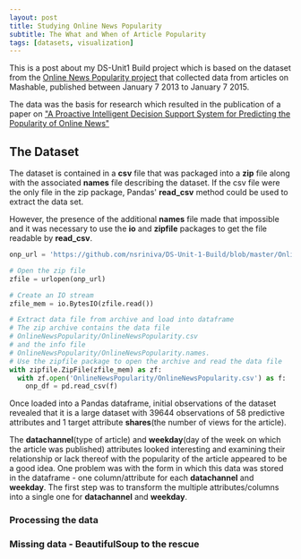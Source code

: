 ```yaml
---
layout: post
title: Studying Online News Popularity
subtitle: The What and When of Article Popularity
tags: [datasets, visualization]
---
```


This is a post about my DS-Unit1 Build project which is based on the dataset from the [Online News Popularity project](https://archive.ics.uci.edu/ml/datasets/online+news+popularity) that collected data from articles on Mashable, published between January 7 2013 to January 7 2015.

The data was the basis for research which resulted in the publication of a paper on ["A Proactive Intelligent Decision Support System for Predicting the Popularity of Online News"](https://www.researchgate.net/publication/283510525_A_Proactive_Intelligent_Decision_Support_System_for_Predicting_the_Popularity_of_Online_News)

## The Dataset
The dataset is contained in a **csv** file that was packaged into a **zip** file along with the associated **names** file describing the dataset. If the csv file were the only file in the zip package, Pandas' **read_csv** method could be used to extract the data set. 

However, the presence of the additional **names** file made that impossible and it was necessary to use the  **io** and **zipfile** packages to get the file readable by **read_csv**.

```python
onp_url = 'https://github.com/nsriniva/DS-Unit-1-Build/blob/master/OnlineNewsPopularity.zip?raw=true'

# Open the zip file
zfile = urlopen(onp_url)

# Create an IO stream
zfile_mem = io.BytesIO(zfile.read())

# Extract data file from archive and load into dataframe
# The zip archive contains the data file 
# OnlineNewsPopularity/OnlineNewsPopularity.csv 
# and the info file 
# OnlineNewsPopularity/OnlineNewsPopularity.names.
# Use the zipfile package to open the archive and read the data file
with zipfile.ZipFile(zfile_mem) as zf:
  with zf.open('OnlineNewsPopularity/OnlineNewsPopularity.csv') as f:
    onp_df = pd.read_csv(f)
```    

Once loaded into a Pandas dataframe, initial observations of the dataset revealed that it is a large dataset with 39644 observations of 58 predictive attributes and 1 target attribute **shares**(the number of views for the article). 

The **datachannel**(type of article) and **weekday**(day of the week on which the article was published) attributes looked interesting and examining their relationship or lack thereof with the popularity of the article appeared to be a good idea. One problem was with the form in which this data was stored in the dataframe - one column/attribute for each **datachannel** and **weekday**. The first step was to transform the multiple attributes/columns into a single one for **datachannel** and **weekday**.
 
### Processing the data


### Missing data - BeautifulSoup to the rescue

